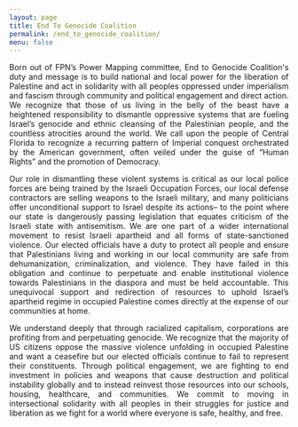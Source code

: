 ```yaml
---
layout: page
title: End To Genocide Coalition
permalink: /end_to_genocide_coalition/
menu: false
---
```

<p style="text-align: justify;">Born out of FPN’s Power Mapping committee, End to Genocide Coalition's duty and message is to build national and local power for the liberation of Palestine and act in solidarity with all peoples oppressed under imperialism and fascism through community and political engagement and direct action. We recognize that those of us living in the belly of the beast have a heightened responsibility to dismantle oppressive systems that are fueling Israel’s genocide and ethnic cleansing of the Palestinian people, and the countless atrocities around the world. We call upon the people of Central Florida to recognize a recurring pattern of Imperial conquest orchestrated by the American government, often veiled under the guise of “Human Rights” and the promotion of Democracy.</p>

<p style="text-align: justify;">Our role in dismantling these violent systems is critical as our local police forces are being trained by the Israeli Occupation Forces, our local defense contractors are selling weapons to the Israeli military, and many politicians offer unconditional support to Israel despite its actions– to the point where our state is dangerously passing legislation that equates criticism of the Israeli state with antisemitism. We are one part of a wider international movement to resist Israeli apartheid and all forms of state-sanctioned violence. Our elected officials have a duty to protect all people and ensure that Palestinians living and working in our local community are safe from dehumanization, criminalization, and violence. They have failed in this obligation and continue to perpetuate and enable institutional violence towards Palestinians in the diaspora and must be held accountable. This unequivocal support and redirection of resources to uphold Israel’s apartheid regime in occupied Palestine comes directly at the expense of our communities at home.</p>

<p style="text-align: justify;">We understand deeply that through racialized capitalism, corporations are profiting from and perpetuating genocide. We recognize that the majority of US citizens oppose the massive violence unfolding in occupied Palestine and want a ceasefire but our elected officials continue to fail to represent their constituents. Through political engagement, we are fighting to end investment in policies and weapons that cause destruction and political instability globally and to instead reinvest those resources into our schools, housing, healthcare, and communities. We commit to moving in intersectional solidarity with all peoples in their struggles for justice and liberation as we fight for a world where everyone is safe, healthy, and free.</p>